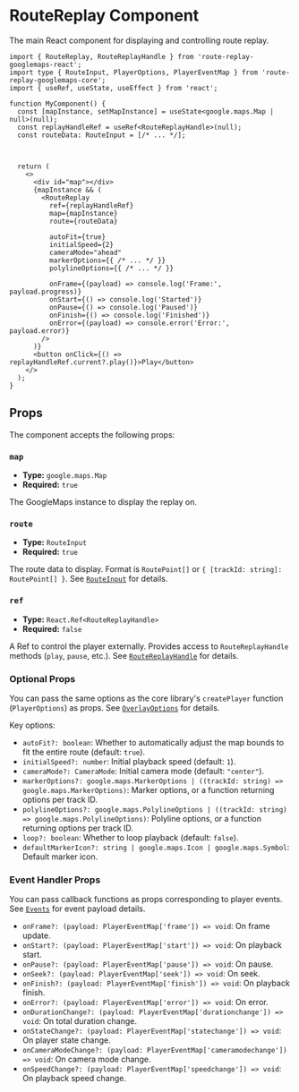 # RouteReplay Component

The main React component for displaying and controlling route replay.

```tsx
import { RouteReplay, RouteReplayHandle } from 'route-replay-googlemaps-react';
import type { RouteInput, PlayerOptions, PlayerEventMap } from 'route-replay-googlemaps-core';
import { useRef, useState, useEffect } from 'react';

function MyComponent() {
  const [mapInstance, setMapInstance] = useState<google.maps.Map | null>(null);
  const replayHandleRef = useRef<RouteReplayHandle>(null);
  const routeData: RouteInput = [/* ... */];



  return (
    <>
      <div id="map"></div>
      {mapInstance && (
        <RouteReplay
          ref={replayHandleRef}
          map={mapInstance}
          route={routeData}

          autoFit={true}
          initialSpeed={2}
          cameraMode="ahead"
          markerOptions={{ /* ... */ }}
          polylineOptions={{ /* ... */ }}

          onFrame={(payload) => console.log('Frame:', payload.progress)}
          onStart={() => console.log('Started')}
          onPause={() => console.log('Paused')}
          onFinish={() => console.log('Finished')}
          onError={(payload) => console.error('Error:', payload.error)}
        />
      )}
      <button onClick={() => replayHandleRef.current?.play()}>Play</button>
    </>
  );
}
```

## Props

The component accepts the following props:

### `map`

- **Type:** `google.maps.Map`
- **Required:** `true`

The GoogleMaps instance to display the replay on.

### `route`

- **Type:** `RouteInput`
- **Required:** `true`

The route data to display. Format is `RoutePoint[]` or `{ [trackId: string]: RoutePoint[] }`.
See [`RouteInput`](../core/routeInput.md) for details.

### `ref`

- **Type:** `React.Ref<RouteReplayHandle>`
- **Required:** `false`

A Ref to control the player externally. Provides access to `RouteReplayHandle` methods (`play`, `pause`, etc.).
See [`RouteReplayHandle`](./route-replay-handle.md) for details.

### Optional Props

You can pass the same options as the core library's `createPlayer` function (`PlayerOptions`) as props.
See [`OverlayOptions`](../core/overlay-options.md) for details.

Key options:

- `autoFit?: boolean`: Whether to automatically adjust the map bounds to fit the entire route (default: `true`).
- `initialSpeed?: number`: Initial playback speed (default: `1`).
- `cameraMode?: CameraMode`: Initial camera mode (default: `"center"`).
- `markerOptions?: google.maps.MarkerOptions | ((trackId: string) => google.maps.MarkerOptions)`: Marker options, or a function returning options per track ID.
- `polylineOptions?: google.maps.PolylineOptions | ((trackId: string) => google.maps.PolylineOptions)`: Polyline options, or a function returning options per track ID.
- `loop?: boolean`: Whether to loop playback (default: `false`).
- `defaultMarkerIcon?: string | google.maps.Icon | google.maps.Symbol`: Default marker icon.

### Event Handler Props

You can pass callback functions as props corresponding to player events.
See [`Events`](../core/events.md) for event payload details.

- `onFrame?: (payload: PlayerEventMap['frame']) => void`: On frame update.
- `onStart?: (payload: PlayerEventMap['start']) => void`: On playback start.
- `onPause?: (payload: PlayerEventMap['pause']) => void`: On pause.
- `onSeek?: (payload: PlayerEventMap['seek']) => void`: On seek.
- `onFinish?: (payload: PlayerEventMap['finish']) => void`: On playback finish.
- `onError?: (payload: PlayerEventMap['error']) => void`: On error.
- `onDurationChange?: (payload: PlayerEventMap['durationchange']) => void`: On total duration change.
- `onStateChange?: (payload: PlayerEventMap['statechange']) => void`: On player state change.
- `onCameraModeChange?: (payload: PlayerEventMap['cameramodechange']) => void`: On camera mode change.
- `onSpeedChange?: (payload: PlayerEventMap['speedchange']) => void`: On playback speed change. 
